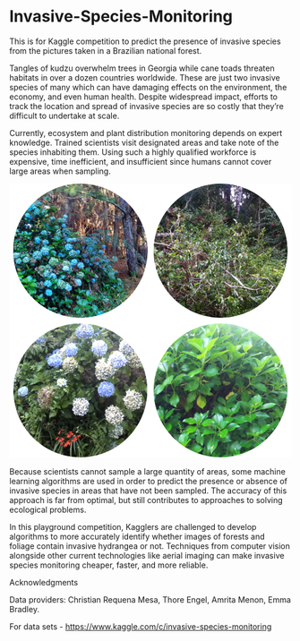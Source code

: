 # Invasive-Species-Monitoring
This is for Kaggle competition to predict the presence of invasive species from the pictures taken in a Brazilian national forest.

Tangles of kudzu overwhelm trees in Georgia while cane toads threaten habitats in over a dozen countries worldwide. These are just two invasive species of many which can have damaging effects on the environment, the economy, and even human health. Despite widespread impact, efforts to track the location and spread of invasive species are so costly that they’re difficult to undertake at scale.

Currently, ecosystem and plant distribution monitoring depends on expert knowledge. Trained scientists visit designated areas and take note of the species inhabiting them. Using such a highly qualified workforce is expensive, time inefficient, and insufficient since humans cannot cover large areas when sampling.

![Invasive Species Monitoring](/invasive-species-monitoring.png?raw=true "Invasive Species Monitoring")

Because scientists cannot sample a large quantity of areas, some machine learning algorithms are used in order to predict the presence or absence of invasive species in areas that have not been sampled. The accuracy of this approach is far from optimal, but still contributes to approaches to solving ecological problems.

In this playground competition, Kagglers are challenged to develop algorithms to more accurately identify whether images of forests and foliage contain invasive hydrangea or not. Techniques from computer vision alongside other current technologies like aerial imaging can make invasive species monitoring cheaper, faster, and more reliable.

Acknowledgments

Data providers: Christian Requena Mesa, Thore Engel, Amrita Menon, Emma Bradley.

For data sets - https://www.kaggle.com/c/invasive-species-monitoring


